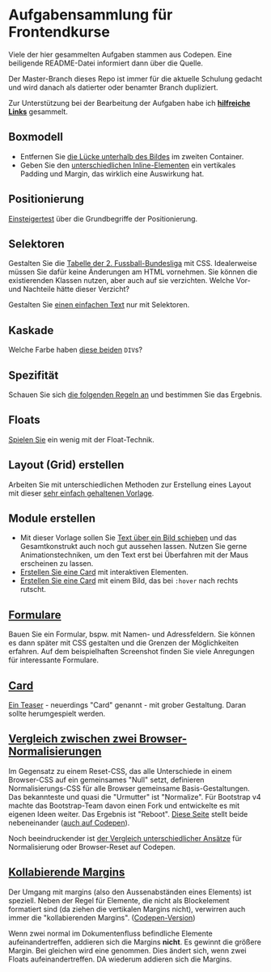 # Aufgabensammlung für Frontendkurse

Viele der hier gesammelten Aufgaben stammen aus Codepen. Eine beiligende README-Datei informiert dann über die Quelle.

Der Master-Branch dieses Repo ist immer für die aktuelle Schulung gedacht und wird danach als datierter oder benamter Branch dupliziert.

Zur Unterstützung bei der Bearbeitung der Aufgaben habe ich **[hilfreiche Links](hilfreiche-links.md)** gesammelt. 

## Boxmodell

- Entfernen Sie [die Lücke unterhalb des Bildes](Boxmodell/textunterlaenge-und-bilder) im zweiten Container.
- Geben Sie den [unterschiedlichen Inline-Elementen](Boxmodell/zeilenboxen-und-display-eigenschaft) ein vertikales Padding und Margin, das wirklich eine Auswirkung hat.

## Positionierung

[Einsteigertest](Positionierung/test-positionierung) über die Grundbegriffe der Positionierung.

## Selektoren

Gestalten Sie die [Tabelle der 2. Fussball-Bundesliga](Selektoren/bundesliga-tabelle) mit CSS. Idealerweise müssen Sie dafür keine Änderungen am HTML vornehmen. Sie können die existierenden Klassen nutzen, aber auch auf sie verzichten. 
Welche Vor- und Nachteile hätte dieser Verzicht?

Gestalten Sie [einen einfachen Text](Selektoren/text-mit-selektoren-gestalten/) nur mit Selektoren.

## Kaskade

Welche Farbe haben [diese beiden](Kaskade/README.md) `DIV`s?

## Spezifität

Schauen Sie sich [die folgenden Regeln an](Spezifitaet/README.md) und bestimmen Sie das Ergebnis.

## Floats

[Spielen Sie](Floats/floating/) ein wenig mit der Float-Technik. 

## Layout (Grid) erstellen

Arbeiten Sie mit unterschiedlichen Methoden zur Erstellung eines Layout mit dieser [sehr einfach gehaltenen Vorlage](Layout-erstellen/ein-einfaches-grid-bauen).

## Module erstellen

- Mit dieser Vorlage sollen Sie [Text über ein Bild schieben](Module-erstellen/texte-ueber-bilder-schieben) und das Gesamtkonstrukt auch noch gut aussehen lassen. Nutzen Sie gerne Animationstechniken, um den Text erst bei Überfahren mit der Maus erscheinen zu lassen. 
- [Erstellen Sie eine Card](Module-erstellen/cards-1)  mit interaktiven Elementen.
- [Erstellen Sie eine Card](Module-erstellen/cards-2)  mit einem Bild, das bei `:hover` nach rechts rutscht.

## [Formulare](Formulare/README.md)

Bauen Sie ein Formular, bspw. mit Namen- und Adressfeldern. Sie können es dann später mit CSS gestalten und die Grenzen der Möglichkeiten erfahren. Auf dem beispielhaften Screenshot finden Sie viele Anregungen für interessante Formulare.

## [Card](Card/card.html)

[Ein Teaser](Card/card.html) - neuerdings "Card" genannt - mit grober Gestaltung. Daran sollte herumgespielt werden.

## [Vergleich zwischen zwei Browser-Normalisierungen](vergleich-normalize-css-und-reboot-css/html-kitchensink-normalize/index.html)

Im Gegensatz zu einem Reset-CSS, das alle Unterschiede in einem Browser-CSS auf ein gemeinsames "Null" setzt, definieren Normalisierungs-CSS für alle Browser gemeinsame Basis-Gestaltungen. Das bekannteste und quasi die "Urmutter" ist "Normalize". Für Bootstrap v4 machte das Bootstrap-Team davon einen Fork und entwickelte es mit eigenen Ideen weiter. Das Ergebnis ist "Reboot". [Diese Seite](vergleich-normalize-css-und-reboot-css/html-kitchensink-normalize/index.html) stellt beide nebeneinander ([auch auf Codepen](https://codepen.io/jensgro/full/VwZNmaM)). 

Noch beeindruckender ist [der Vergleich unterschiedlicher Ansätze](https://codepen.io/jensgro/full/xBxqer) für Normalisierung oder Browser-Reset auf Codepen. 

## [Kollabierende Margins](kollabierende-margins/index.html)

Der Umgang mit margins (also den Aussenabständen eines Elements) ist speziell. Neben der Regel für Elemente, die nicht als Blockelement formatiert sind (da ziehen die vertikalen Margins nicht), verwirren auch immer die "kollabierenden Margins". ([Codepen-Version](https://codepen.io/jensgro/full/OKjVrX))

Wenn zwei normal im Dokumentenfluss befindliche Elemente aufeinandertreffen, addieren sich die Margins **nicht**. Es gewinnt die größere Margin. Bei gleichen wird eine genommen.
Dies ändert sich, wenn zwei Floats aufeinandertreffen. DA wiederum addieren sich die Margins.
